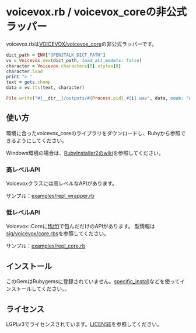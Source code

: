 # voicevox.rb / voicevox_coreの非公式ラッパー

voicevox.rbは[VOICEVOX/voicevox_core](https://github.com/VOICEVOX/voicevox_core)の非公式ラッパーです。

```rb
dict_path = ENV["OPENJTALK_DICT_PATH"]
vv = Voicevox.new(dict_path, load_all_models: false)
character = Voicevox.characters[0].styles[0]
character.load
print "> "
text = gets.chomp
data = vv.tts(text, character)

File.write("#{__dir__}/outputs/#{Process.pid}_#{i}.wav", data, mode: "wb")
```

## 使い方

環境に合ったvoicevox_coreのライブラリをダウンロードし、Rubyから参照できるようにしてください。  

Windows環境の場合は、[RubyInstaller2のwiki](https://github.com/oneclick/rubyinstaller2/wiki/For-gem-developers#-dll-loading)を参照してください。

### 高レベルAPI

Voicevoxクラスには高レベルなAPIがあります。

サンプル：[examples/repl_wrapper.rb](./examples/repl_wrapper.rb)

### 低レベルAPI

Voicevox::Coreに[ffi/ffi](https://github.com/ffi/ffi)で包んだだけのAPIがあります。
型情報は[sig/voicevox/core.rbs](./sig/voicevox/core.rbs)を参照してください。

サンプル：[examples/repl_core.rb](./examples/repl_core.rb)

## インストール

このGemはRubygemsに登録されていません。[specific_install](https://rubygems.org/gems/specific_install)などを使ってインストールしてください。。

## ライセンス

LGPLv3でライセンスされています。[LICENSE](./LICENSE)を参照してください。
